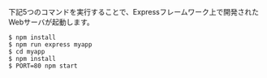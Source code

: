 下記5つのコマンドを実行することで、Expressフレームワーク上で開発されたWebサーバが起動します。

```
$ npm install
$ npm run express myapp
$ cd myapp
$ npm install
$ PORT=80 npm start
```
